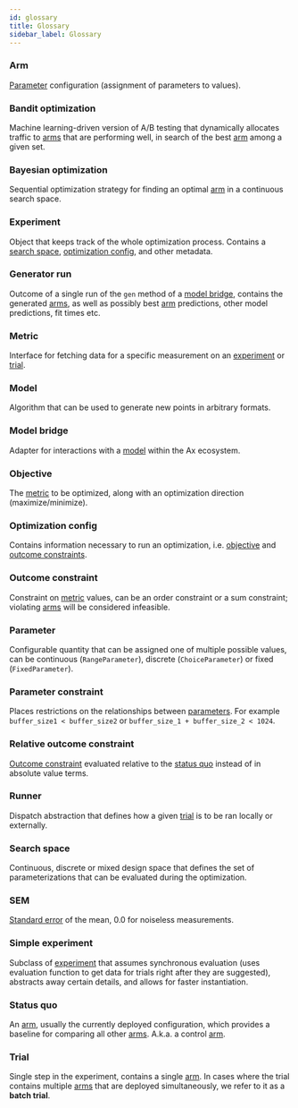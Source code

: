 ```yaml
---
id: glossary
title: Glossary
sidebar_label: Glossary
---
```

### Arm
[Parameter](glossary.md#parameter) configuration (assignment of parameters to values).
### Bandit optimization
Machine learning-driven version of A/B testing that dynamically allocates traffic to [arms](glossary.md#arm) that are performing well, in search of the best [arm](glossary.md#arm) among a given set.
### Bayesian optimization
Sequential optimization strategy for finding an optimal [arm](glossary.md#arm) in a continuous search space.
### Experiment
Object that keeps track of the whole optimization process. Contains a [search space](glossary.md#search-space), [optimization config](glossary.md#optimization-config), and other metadata.
### Generator run
Outcome of a single run of the `gen` method of a [model bridge](glossary.md#model-bridge), contains the generated [arms](glossary.md#arm), as well as possibly best [arm](glossary.md#arm) predictions, other model predictions, fit times etc.
### Metric
Interface for fetching data for a specific measurement on an [experiment](glossary.md#experiment) or [trial](glossary.md#trial).
### Model
Algorithm that can be used to generate new points in arbitrary formats.
### Model bridge
Adapter for interactions with a [model](glossary.md#model) within the Ax ecosystem.
### Objective
The [metric](glossary.md#metric) to be optimized, along with an optimization direction (maximize/minimize).
### Optimization config
Contains information necessary to run an optimization, i.e. [objective](glossary.md#objective) and [outcome constraints](glossary#outcome-constraints).
### Outcome constraint
Constraint on [metric](glossary.md#metric) values, can be an order constraint or a sum constraint; violating [arms](glossary.md#arm) will be considered infeasible.
### Parameter
Configurable quantity that can be assigned one of multiple possible values, can be continuous (`RangeParameter`), discrete (`ChoiceParameter`) or fixed (`FixedParameter`).
### Parameter constraint
Places restrictions on the relationships between [parameters](glossary.md#parameter).  For example `buffer_size1 < buffer_size2` or `buffer_size_1 + buffer_size_2 < 1024`.
### Relative outcome constraint
[Outcome constraint](glossary.md#outcome-constraint) evaluated relative to the [status quo](glossary.md#status-quo) instead of in absolute value terms.
### Runner
Dispatch abstraction that defines how a given [trial](glossary.md#trial) is to be ran locally or externally.
### Search space
Continuous, discrete or mixed design space that defines the set of parameterizations that can be evaluated during the optimization.
### SEM
[Standard error](https://en.wikipedia.org/wiki/Standard_error) of the mean, 0.0 for noiseless measurements.
### Simple experiment
Subclass of [experiment](glossary.md#experiment) that assumes synchronous evaluation (uses evaluation function to get data for trials right after they are suggested), abstracts away certain details, and allows for faster instantiation.
### Status quo
An [arm](glossary.md#arm), usually the currently deployed configuration, which provides a baseline for comparing all other [arms](glossary.md#arm). A.k.a. a control [arm](glossary.md#arm).
### Trial
Single step in the experiment, contains a single [arm](glossary.md#arm). In cases where the trial contains multiple [arms](glossary.md#arm) that are deployed simultaneously, we refer to it as a **batch trial**.
